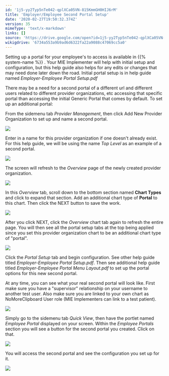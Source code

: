 ```yaml
---
id: '1j5-yy2Typ5nTe042-qplXCa05VN-815KmmGH0HIJ6rM'
title: 'Employer/Employee Second Portal Setup'
date: '2020-02-27T19:50:32.374Z'
version: 35
mimeType: 'text/x-markdown'
links: []
source: 'https://drive.google.com/open?id=1j5-yy2Typ5nTe042-qplXCa05VN-815KmmGH0HIJ6rM'
wikigdrive: '6734a553a9b9ad6d6322fa22a9088c47069cc5a0'
---
```

Setting up a portal for your employee's to access is available in {{% system-name %}} . Your MIE Implementer will help with initial setup and configuration, but this help guide also helps for any edits or changes that may need done later down the road. Initial portal setup is in help guide named *Employer-Employee Portal Setup.pdf*

There may be a need for a second portal of a different url and different users related to different provider organizations, etc accessing that specific portal than accessing the initial Generic Portal that comes by default. To set up an additional portal:

From the sidemenu tab *Provider Management*, then click Add New Provider Organization to set up and name a second portal.

![](../employer-employee-second-portal-setup.assets/f6ab23010cb29c47fa51bb470bc8d43d.png)

Enter in a name for this provider organization if one doesn't already exist. For this help guide, we will be using the name *Top Level* as an example of a second portal.

![](../employer-employee-second-portal-setup.assets/91b7317710429196b66fc4e1664248bb.png)

The screen will refresh to the *Overview* page of the newly created provider organization.

![](../employer-employee-second-portal-setup.assets/ced117acc6c88c6ab988e7b39b524698.png)

In this *Overview* tab, scroll down to the bottom section named **Chart Types** and click to expand that section. Add an additional chart type of **Portal** to this chart. Then click the NEXT button to save the work.

![](../employer-employee-second-portal-setup.assets/963024774e0fad888043b26899baad19.png)

After you click NEXT, click the *Overview* chart tab again to refresh the entire page. You will then see all the portal setup tabs at the top being applied since you set this provider organization chart to be an additional chart type of "portal".

![](../employer-employee-second-portal-setup.assets/ef67960eb0304f6cf7c738704acd0dff.png)

Click the *Portal Setup* tab and begin configuration. See other help guide titled *Employer-Employee Portal Setup.pdf*. Then see additional help guide titled *Employer-Employee Portal Menu Layout.pdf* to set up the portal options for this new second portal.

At any time, you can see what your real second portal will look like. First make sure you have a "supervisor" relationship on your username to another test user. Also make sure you are linked to your own chart as NoMoreClipboard User role (MIE Implementers can link to a test patient).

![](../employer-employee-second-portal-setup.assets/ca79fc78f317bfa079f4d2ee92aaf748.png)

Simply go to the sidemenu tab *Quick View*, then have the portlet named *Employee Portal* displayed on your screen. Within the *Employee Portals* section you will see a button for the second portal you created. Click on that.

![](../employer-employee-second-portal-setup.assets/030920886fa1793b338953174daa9a8d.png)

You will access the second portal and see the configuration you set up for it.

![](../employer-employee-second-portal-setup.assets/7a2657a02bd3217e4b7f76030fa764ef.png)
